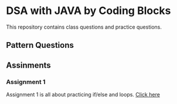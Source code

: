 # DSA with JAVA by Coding Blocks
This repository contains class questions and practice questions.

## Pattern Questions

## Assinments
### Assignment 1
Assignment 1 is all about practicing if/else and loops. [Click here](./src/assignment1Questions)
